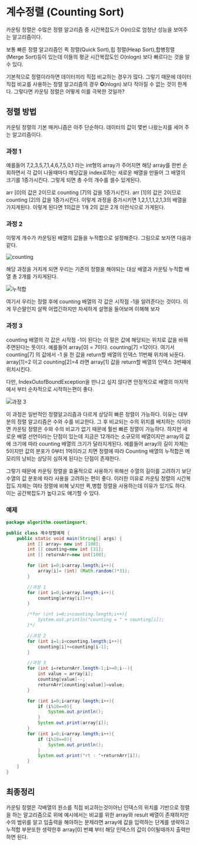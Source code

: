 # 계수정렬 (Counting Sort)

카운팅 정렬은 수많은 정렬 알고리즘 중 시간복잡도가 O(n)으로 엄청난 성능을 보여주는 알고리즘이다.

보통 빠른 정렬 알고리즘인 퀵 정렬(Quick Sort),힙 정렬(Heap Sort),합병정렬(Merge Sort)등이 있는데 이들의 평균 시간복잡도인
O(nlogn) 보다 빠르다는 것을 알 수 있다.

기본적으로 정렬이라하면 데이터끼리 직접 비교하는 경우가 많다. 그렇기 때문에 데이터 직접 비교를 사용하는 정렬 알고리즘의 경우  𝚶(nlogn) 보다 작아질 수 없는 것이 한계다.
그렇다면 카운팅 정렬은 어떻게 이를 극복한 것일까?


## 정렬 방법

카운팅 정렬의 기본 매커니즘은 아주 단순하다. 데이터의 값이 몇번 나왔는지를 세어 주는 알고리즘이다.


### 과정 1

예를들어 7,2,3,5,7,1,4,6,7,5,0,1 라는 int형의 array가 주어지면 해당 array를 한번 순회하면서 각 값이 나올때마다 해당값을 index로하는 새로운 배열을 만들어 그 배열의 크기를 1증가시킨다.
그렇게 되면 총 수의 개수를 셀수 있게된다.

arr [0]의 값은 2이므로 counting [7]의 값을 1증가시킨다.
arr [1]의 값은 2이므로 counting [2]의 값을 1증가시킨다.
이렇게 과정을 증가시키면
1,2,1,1,1,2,1,3의 배열을 가지게된다. 이렇게 된다면 1의값은 1개 2의 값은 2개 이런식으로 가게된다.

### 과정 2 

이렇게 개수가 카운팅된 배열의 값들을 누적합으로 설정해준다.
그림으로 보자면 다음과 같다.

![counting](https://img1.daumcdn.net/thumb/R1280x0/?scode=mtistory2&fname=https%3A%2F%2Fblog.kakaocdn.net%2Fdn%2FmuC6D%2FbtqEtuiBgMx%2FGjorpguRqRsgvsklwgLZx0%2Fimg.png)


해당 과정을 거치게 되면 우리는 기존의 정렬을 해야되는 대상 배열과 카운팅 누적합 배열 총 2개를 가지게된다.

![누적합](https://img1.daumcdn.net/thumb/R1280x0/?scode=mtistory2&fname=https%3A%2F%2Fblog.kakaocdn.net%2Fdn%2FNaJnl%2FbtqEtuiBnYn%2FL8LK2XYYKu8PhYr0nmZpK0%2Fimg.png)

여기서 우리는 정렬 후에 counting 배열의 각 값은 시작점 -1을 알려준다는 것이다.
이게 무슨말인지 살짝 어렵긴하지만 자세하게 설명을 들어보며 이해해 보자

### 과정 3

counting 배열의 각 값은 시작점 -1이 된다는 이 말은 값에 해당되는 위치로 값을 바꿔주면된다는 뜻이다.
예를들어 array[0] = 7이다. counting[7] =12이다. 여기서 counting[7] 의 값에서 -1 을 한 값을 return할 배열의 인덱스 11번째 위치에 놔둔다.
array[1]=2 이고 counting[2]=4 라면 array[1] 값을 return할 배열의 인덱스 3번쨰에 위치시킨다.

다만, IndexOutofBoundException을 만나고 싶지 않다면 안정적으로 배열의 마지막에서 부터 순차적으로 시작하는편이 좋다.

![과정 3](https://img1.daumcdn.net/thumb/R1280x0/?scode=mtistory2&fname=https%3A%2F%2Fblog.kakaocdn.net%2Fdn%2FKBSml%2FbtqEvhosPPX%2FL70xRWd3gdGz9qXSBmiAN1%2Fimg.png)

이 과정은 일반적인 정렬알고리즘과 다르게 상당히 빠른 정렬이 가능하다. 이유는 대부분의 정렬 알고리즘은 수와 수를 비교한다.
그 후 비교되는 수의 위치를 배치하는 식이라면 카운팅 정렬은 수와 수의 비교가 없기 때문에 훨씬 빠른 정렬이 가능하다.
하지만 새로운 배열 선언이라는 단점이 있는데 지금은 12개라는 소규모의 배열이지만 array의 값에 크기에 따라 counting 배열의 크기가 달라지게된다.
에를들어 array의 길이 자체는 5이지만 값의 분포가 0부터 1억이라고 치면 정렬에 따라 Counting 배열의 누적합은
메모리의 낭비는 상당히 심하게 된다는 단점이 존재한다.

그렇기 때문에 카운팅 정렬을 효율적으로 사용하기 위해선 수열의 길이를 고려하기 보단 수열의 값 분포에 따라 사용을 고려하는 편이 좋다.
이러한 이유로 카운팅 정렬의 시간복잡도 자체는 여타 정렬에 비해 낮지만 퀵,병합 정렬을 사용하는데 이유가 있기도 하다. 이는 공간복잡도가 높다고도
얘기할 수 있다.

### 예제

```java
package algorithm.countingsort;

public class 계수정렬예제 {
    public static void main(String[] args) {
        int [] array= new int [100];
        int [] counting=new int [31];
        int [] returnArr=new int[100];

        for (int i=0;i<array.length;i++){
            array[i]= (int) (Math.random()*31);
        }

        //과정 1
        for (int i=0;i<array.length;i++){
            counting[array[i]]++;
        }

        /*for (int i=0;i<counting.length;i++){
            System.out.println("counting = " + counting[i]);
        }*/

        //과정 2
        for (int i=1;i<counting.length;i++){
            counting[i]+=counting[i-1];
        }

        //과정 3
        for (int i=returnArr.length-1;i>=0;i--){
            int value = array[i];
            counting[value]--;
            returnArr[counting[value]]=value;
        }

        for (int i=0;i<array.length;i++){
            if (i%10==0){
                System.out.println();
            }
            System.out.print(array[i]);
        }
        for (int i=0;i<array.length;i++){
            if (i%10==0){
                System.out.println();
            }
            System.out.print("rt : "+returnArr[i]);
        }
    }
}
```

## 최종정리

카운팅 정렬은 각배열의 원소를 직접 비교하는것이아닌 인덱스의 위치를 기반으로 정렬을 하는 알고리즘으로 위에 예시에서는 비교를 위한 array와 result
배열이 존재하지만 수의 범위를 알고 입출력을 해야하는 문제라면 array에 값을 입력하는 단계를 생략하고 누적합 부분또한 생략한후 array[0] 번쨰 부터
해당 인덱스의 값이 0이될때까지 출력만하면 된다.
